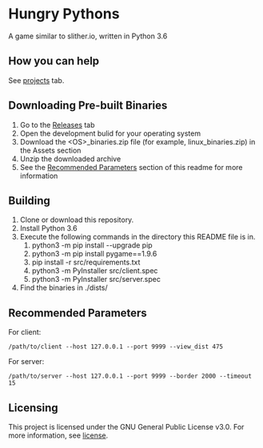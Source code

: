 # Hungry Pythons
A game similar to slither.io, written in Python 3.6

## How you can help
See [projects](https://github.com/techno-sam/hungry-pythons/projects) tab.

## Downloading Pre-built Binaries
1. Go to the [Releases](https://github.com/techno-sam/hungry-pythons/releases) tab
1. Open the development bulid for your operating system
1. Download the \<OS\>\_binaries.zip file (for example, linux_binaries.zip) in the Assets section
1. Unzip the downloaded archive
1. See the [Recommended Parameters](#recommended-parameters) section of this readme for more information

## Building
1. Clone or download this repository.
1. Install Python 3.6
1. Execute the following commands in the directory this README file is in.
    1. python3 -m pip install --upgrade pip
    1. python3 -m pip install pygame==1.9.6
    1. pip install -r src/requirements.txt
    1. python3 -m PyInstaller src/client.spec
    1. python3 -m PyInstaller src/server.spec
1. Find the binaries in ./dists/

## Recommended Parameters
For client:
```shell
/path/to/client --host 127.0.0.1 --port 9999 --view_dist 475
```
For server:
```shell
/path/to/server --host 127.0.0.1 --port 9999 --border 2000 --timeout 15
```

## Licensing
This project is licensed under the GNU General Public License v3.0.
For more information, see [license](LICENSE).

